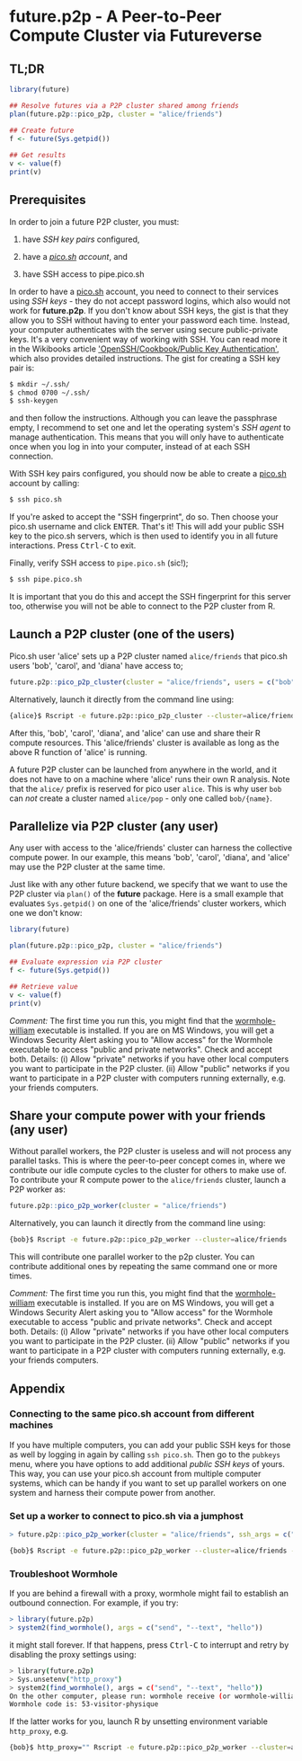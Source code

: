 # future.p2p - A Peer-to-Peer Compute Cluster via Futureverse

## TL;DR

```r
library(future)

## Resolve futures via a P2P cluster shared among friends
plan(future.p2p::pico_p2p, cluster = "alice/friends")

## Create future
f <- future(Sys.getpid())
  
## Get results
v <- value(f)
print(v)
```


## Prerequisites

In order to join a future P2P cluster, you must:

1. have _SSH key pairs_ configured,

2. have a _[pico.sh] account_, and

3. have SSH access to pipe.pico.sh


In order to have a [pico.sh] account, you need to connect to their
services using _SSH keys_ - they do not accept password logins, which
also would not work for **future.p2p**. If you don't know about SSH
keys, the gist is that they allow you to SSH without having to enter
your password each time. Instead, your computer authenticates with the
server using secure public-private keys. It's a very convenient way of
working with SSH. You can read more it in the Wikibooks article
['OpenSSH/Cookbook/Public Key
Authentication'](https://en.wikibooks.org/wiki/OpenSSH%2FCookbook%2FPublic_Key_Authentication),
which also provides detailed instructions. The gist for creating a SSH
key pair is:

```sh
$ mkdir ~/.ssh/
$ chmod 0700 ~/.ssh/
$ ssh-keygen
```

and then follow the instructions. Although you can leave the
passphrase empty, I recommend to set one and let the operating
system's _SSH agent_ to manage authentication. This means that you
will only have to authenticate once when you log in into your
computer, instead of at each SSH connection.

With SSH key pairs configured, you should now be able to create a
[pico.sh] account by calling:

```sh
$ ssh pico.sh
```

If you're asked to accept the "SSH fingerprint", do so. Then choose
your pico.sh username and click <kbd>ENTER</kbd>.  That's it!  This
will add your public SSH key to the pico.sh servers, which is then
used to identify you in all future interactions. Press
<kbd>Ctrl-C</kbd> to exit.

Finally, verify SSH access to `pipe.pico.sh` (sic!);

```sh
$ ssh pipe.pico.sh
```

It is important that you do this and accept the SSH fingerprint for
this server too, otherwise you will not be able to connect to the P2P
cluster from R.


## Launch a P2P cluster (one of the users)

Pico.sh user 'alice' sets up a P2P cluster named `alice/friends` that
pico.sh users 'bob', 'carol', and 'diana' have access to;

```r
future.p2p::pico_p2p_cluster(cluster = "alice/friends", users = c("bob", "carol", "diana"))
```

Alternatively, launch it directly from the command line using:

```sh
{alice}$ Rscript -e future.p2p::pico_p2p_cluster --cluster=alice/friends --users=bob,carol,diana
```

After this, 'bob', 'carol', 'diana', and 'alice' can use and share
their R compute resources.  This 'alice/friends' cluster is available as
long as the above R function of 'alice' is running.

A future P2P cluster can be launched from anywhere in the world, and
it does not have to on a machine where 'alice' runs their own R
analysis.  Note that the `alice/` prefix is reserved for pico user
`alice`.  This is why user `bob` can _not_ create a cluster named
`alice/pop` - only one called `bob/{name}`.


## Parallelize via P2P cluster (any user)

Any user with access to the 'alice/friends' cluster can harness the
collective compute power. In our example, this means 'bob', 'carol',
'diana', and 'alice' may use the P2P cluster at the same time.

Just like with any other future backend, we specify that we want to
use the P2P cluster via `plan()` of the **future** package. Here is a
small example that evaluates `Sys.getpid()` on one of the 'alice/friends'
cluster workers, which one we don't know:

```r
library(future)

plan(future.p2p::pico_p2p, cluster = "alice/friends")

## Evaluate expression via P2P cluster
f <- future(Sys.getpid())

## Retrieve value
v <- value(f)
print(v)
```

_Comment:_ The first time you run this, you might find that the
[wormhole-william] executable is installed. If you are on MS Windows,
you will get a Windows Security Alert asking you to "Allow access" for
the Wormhole executable to access "public and private networks". Check
and accept both. Details: (i) Allow "private" networks if you have
other local computers you want to participate in the P2P cluster. (ii)
Allow "public" networks if you want to participate in a P2P cluster
with computers running externally, e.g. your friends computers.


## Share your compute power with your friends (any user)

Without parallel workers, the P2P cluster is useless and will not
process any parallel tasks. This is where the peer-to-peer concept
comes in, where we contribute our idle compute cycles to the cluster
for others to make use of. To contribute your R compute power to the
`alice/friends` cluster, launch a P2P worker as:

```r
future.p2p::pico_p2p_worker(cluster = "alice/friends")
```

Alternatively, you can launch it directly from the command line using:

```sh
{bob}$ Rscript -e future.p2p::pico_p2p_worker --cluster=alice/friends
```

This will contribute one parallel worker to the p2p cluster. You can
contribute additional ones by repeating the same command one or more
times.

_Comment:_ The first time you run this, you might find that the
[wormhole-william] executable is installed. If you are on MS Windows,
you will get a Windows Security Alert asking you to "Allow access" for
the Wormhole executable to access "public and private networks". Check
and accept both. Details: (i) Allow "private" networks if you have
other local computers you want to participate in the P2P cluster. (ii)
Allow "public" networks if you want to participate in a P2P cluster
with computers running externally, e.g. your friends computers.


## Appendix

### Connecting to the same pico.sh account from different machines

If you have multiple computers, you can add your public SSH keys for
those as well by logging in again by calling `ssh pico.sh`. Then go to
the `pubkeys` menu, where you have options to add additional _public
SSH keys_ of yours. This way, you can use your pico.sh account from
multiple computer systems, which can be handy if you want to set up
parallel workers on one system and harness their compute power from
another.


### Set up a worker to connect to pico.sh via a jumphost

```r
> future.p2p::pico_p2p_worker(cluster = "alice/friends", ssh_args = c("-J", "somehost"))
```

```sh
{bob}$ Rscript -e future.p2p::pico_p2p_worker --cluster=alice/friends --ssh_args="-J somehost"
```

### Troubleshoot Wormhole

If you are behind a firewall with a proxy, wormhole might fail to
establish an outbound connection. For example, if you try:

```r
> library(future.p2p)
> system2(find_wormhole(), args = c("send", "--text", "hello"))
```

it might stall forever.  If that happens, press <kbd>Ctrl-C</kbd> to
interrupt and retry by disabling the proxy settings using:

```sh
> library(future.p2p)
> Sys.unsetenv("http_proxy")
> system2(find_wormhole(), args = c("send", "--text", "hello"))
On the other computer, please run: wormhole receive (or wormhole-william recv)                                                       
Wormhole code is: 53-visitor-physique
```

If the latter works for you, launch R by unsetting environment
variable `http_proxy`, e.g.

```sh
{bob}$ http_proxy="" Rscript -e future.p2p::pico_p2p_worker --cluster=alice/friends
```


[pico.sh]: https://pico.sh/
[Magic-Wormhole]: https://magic-wormhole.readthedocs.io/en/latest/
[wormhole-william]: https://github.com/psanford/wormhole-william
